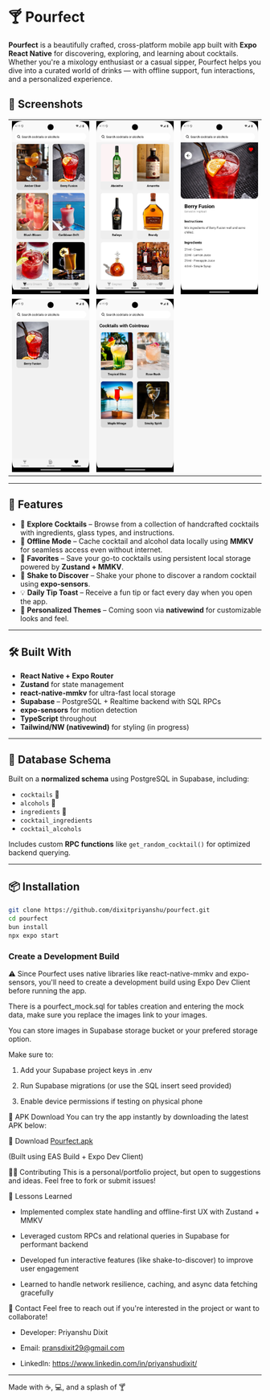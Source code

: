 # 🍸 Pourfect

**Pourfect** is a beautifully crafted, cross-platform mobile app built with **Expo React Native** for discovering, exploring, and learning about cocktails. Whether you're a mixology enthusiast or a casual sipper, Pourfect helps you dive into a curated world of drinks — with offline support, fun interactions, and a personalized experience.

## 📸 Screenshots

<div align="center">

<table>
  <tr>
    <td align="center">
      <img src="./assets/images/screenshots/1.png" alt="Home Screen" width="200"/>
    </td>
    <td align="center">
      <img src="./assets/images/screenshots/2.png" alt="Cocktail Detail" width="200"/>
    </td>
    <td align="center">
      <img src="./assets/images/screenshots/3.png" alt="Alcohol List" width="200"/>
    </td>
  </tr>
  <tr>
    <td align="center">
      <img src="./assets/images/screenshots/4.png" alt="Favorites Screen" width="200"/>
    </td>
    <td align="center">
      <img src="./assets/images/screenshots/5.png" alt="Tip of the Day" width="200"/>
    </td>
  </tr>
</table>

</div>


---

## 🚀 Features

- 🧭 **Explore Cocktails** – Browse from a collection of handcrafted cocktails with ingredients, glass types, and instructions.
- 💾 **Offline Mode** – Cache cocktail and alcohol data locally using **MMKV** for seamless access even without internet.
- 🌟 **Favorites** – Save your go-to cocktails using persistent local storage powered by **Zustand + MMKV**.
- 📳 **Shake to Discover** – Shake your phone to discover a random cocktail using **expo-sensors**.
- 💡 **Daily Tip Toast** – Receive a fun tip or fact every day when you open the app.
- 🧪 **Personalized Themes** – Coming soon via **nativewind** for customizable looks and feel.

---

## 🛠️ Built With

- **React Native + Expo Router**
- **Zustand** for state management
- **react-native-mmkv** for ultra-fast local storage
- **Supabase** – PostgreSQL + Realtime backend with SQL RPCs
- **expo-sensors** for motion detection
- **TypeScript** throughout
- **Tailwind/NW (nativewind)** for styling (in progress)

---

## 🧱 Database Schema

Built on a **normalized schema** using PostgreSQL in Supabase, including:

- `cocktails` 🍹
- `alcohols` 🥃
- `ingredients` 🌿
- `cocktail_ingredients`
- `cocktail_alcohols`

Includes custom **RPC functions** like `get_random_cocktail()` for optimized backend querying.

---

## 📦 Installation

```bash
git clone https://github.com/dixitpriyanshu/pourfect.git
cd pourfect
bun install
npx expo start

```

### Create a Development Build

⚠️ Since Pourfect uses native libraries like react-native-mmkv and expo-sensors, you'll need to create a development build using Expo Dev Client before running the app.

There is a pourfect_mock.sql for tables creation and entering the mock data, make sure you replace the images link to your images.

You can store images in Supabase storage bucket or your prefered storage option.

Make sure to:

1. Add your Supabase project keys in .env

2. Run Supabase migrations (or use the SQL insert seed provided)

3. Enable device permissions if testing on physical phone


📲 APK Download
You can try the app instantly by downloading the latest APK below:

🔗 Download [Pourfect.apk](https://drive.google.com/file/d/1imHeSXebsK4mY8eAIvxrukYsJo-H5n2w/view?usp=sharing)

(Built using EAS Build + Expo Dev Client)

🧑‍💻 Contributing
This is a personal/portfolio project, but open to suggestions and ideas. Feel free to fork or submit issues!

🧠 Lessons Learned

- Implemented complex state handling and offline-first UX with Zustand + MMKV

- Leveraged custom RPCs and relational queries in Supabase for performant backend

- Developed fun interactive features (like shake-to-discover) to improve user engagement

- Learned to handle network resilience, caching, and async data fetching gracefully

📮 Contact
Feel free to reach out if you're interested in the project or want to collaborate!

- Developer: Priyanshu Dixit

- Email: <pransdixit29@gmail.com>

- LinkedIn: <https://www.linkedin.com/in/priyanshudixit/>

-----------

Made with ☕, 💻, and a splash of 🍸
